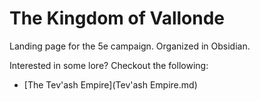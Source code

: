 # The Kingdom of Vallonde
Landing page for the 5e campaign. Organized in Obsidian.

Interested in some lore? Checkout the following:
- [The Tev'ash Empire](Tev'ash Empire.md)